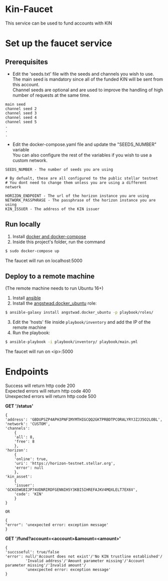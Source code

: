 # Kin-Faucet
This service can be used to fund accounts with KIN  

# Set up the faucet service  
## Prerequisites


* Edit the 'seeds.txt' file with the seeds and channels you wish to use.  
  The main seed is mandatory since all of the funded KIN will be sent from this account.  
  Channel seeds are optional and are used to improve the handling of high number of requests at the same time.
```
main seed  
channel seed 2  
channel seed 3  
channel seed 4  
channel seed 5  
.  
.  
.
```  
* Edit the docker-compose.yaml file and update the "SEEDS_NUMBER" variable  
  You can also configure the rest of the variables if you wish to use a custom network.  
```
SEEDS_NUMBER - The number of seeds you are using

# By defualt, these are all configured to the public stellar testnet
# You dont need to change them unless you are using a different network

HORIZON_ENDPOINT - The url of the horizon instance you are using
NETWORK_PASSPHRASE - The passphrase of the horizon instance you are using
KIN_ISSUER - The address of the KIN issuer
```

## Run locally
1. Install [docker and docker-compose](https://docs.docker.com/install/)
2. Inside this project's folder, run the command
```bash
$ sudo docker-compose up
```
The faucet will run on localhost:5000

## Deploy to a remote machine
(The remote machine needs to run Ubuntu 16+)  
1. Install [ansible](http://docs.ansible.com/ansible/latest/installation_guide/intro_installation.html)  
2. Install the [angstwad.docker_ubuntu](https://github.com/angstwad/docker.ubuntu) role:
```bash
$ ansible-galaxy install angstwad.docker_ubuntu -p playbook/roles/
```
3. Edit the 'hosts' file inside ```playbook/inventory``` and add the IP of the remote machine
4. Run the playbook:
```bash
$ ansible-playbook -i playbook/inventory/ playbook/main.yml
```
The faucet will run on <ip\>:5000

# Endpoints  
Success will return http code 200  
Expected errors will return http code 400  
Unexpected errors will return http code 500

**GET '/status'**  
```
{
'address': 'GBDUPSZP4APH3PNFIMYMTHIGCQQ2GKTPRBDTPCORALYRYJZJ35O2LOBL',
'network': 'CUSTOM',
'channels': 
    {
    'all': 8, 
    'free': 8
    },
'horizon': 
    {
    'online': true,
    'uri': 'https://horizon-testnet.stellar.org',
    'error': null
    },
'kin_asset': 
	{
    'issuer': 'GCKG5WGBIJP74UDNRIRDFGENNIH5Y3KBI5IHREFAJKV4MQXLELT7EX6V',
    'code': 'KIN'
    }
}

OR

{
"error": 'unexpected error: exception message'
}  

```

**GET '/fund?account=\<account\>&amount=\<amount\>'**
```
{
'succsseful': true/false
'error': null/'Account does not exist'/'No KIN trustline established'/
         'Invalid address'/'Amount parameter missing'/'Account parameter missing'/'Invalid amount'/
         'unexcpected error: exception message'
}
```

